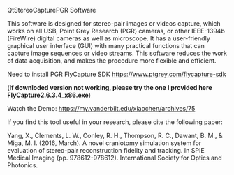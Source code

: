 
QtStereoCapturePGR Software


This software is designed for stereo-pair images or videos capture, which works on all USB, Point Grey Research (PGR) cameras, or other IEEE-1394b (FireWire) digital cameras as well as microscope. It has a user-friendly graphical user interface (GUI) with many practical functions that can capture image sequences or video streams. This software reduces the work of data acquisition, and makes the procedure more flexible and efficient.


Need to install PGR FlyCapture SDK https://www.ptgrey.com/flycapture-sdk     

(**If downloded version not working, please try the one I provided here FlyCapture2.6.3.4_x86.exe**)


Watch the Demo: https://my.vanderbilt.edu/xiaochen/archives/75


If you find this tool useful in your research, please cite the following paper:

Yang, X., Clements, L. W., Conley, R. H., Thompson, R. C., Dawant, B. M., & Miga, M. I. (2016, March). A novel craniotomy simulation system for evaluation of stereo-pair reconstruction fidelity and tracking. In SPIE Medical Imaging (pp. 978612-978612). International Society for Optics and Photonics.
